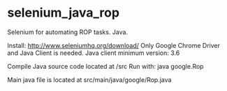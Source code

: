 # selenium_java_rop
Selenium for automating ROP tasks. Java.

Install: http://www.seleniumhq.org/download/ Only Google Chrome Driver and Java Client is needed. Java client minimum version: 3.6

Compile Java source code located at /src
Run with:
java google.Rop

Main java file is located at src/main/java/google/Rop.java
